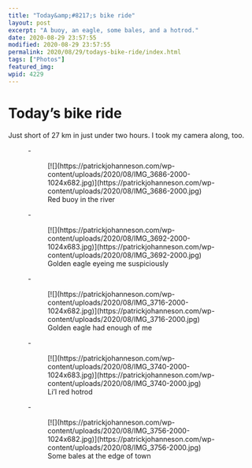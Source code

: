```yaml
---
title: "Today&amp;#8217;s bike ride"
layout: post
excerpt: "A buoy, an eagle, some bales, and a hotrod."
date: 2020-08-29 23:57:55
modified: 2020-08-29 23:57:55
permalink: 2020/08/29/todays-bike-ride/index.html
tags: ["Photos"]
featured_img: 
wpid: 4229
---
```


# Today&#8217;s bike ride

Just short of 27 km in just under two hours. I took my camera along, too.

<figure class="is-layout-flex wp-block-gallery-92 wp-block-gallery columns-3 is-cropped">- <figure>[![](https://patrickjohanneson.com/wp-content/uploads/2020/08/IMG_3686-2000-1024x682.jpg)](https://patrickjohanneson.com/wp-content/uploads/2020/08/IMG_3686-2000.jpg)<figcaption class="blocks-gallery-item__caption">Red buoy in the river</figcaption></figure>
- <figure>[![](https://patrickjohanneson.com/wp-content/uploads/2020/08/IMG_3692-2000-1024x683.jpg)](https://patrickjohanneson.com/wp-content/uploads/2020/08/IMG_3692-2000.jpg)<figcaption class="blocks-gallery-item__caption">Golden eagle eyeing me suspiciously</figcaption></figure>
- <figure>[![](https://patrickjohanneson.com/wp-content/uploads/2020/08/IMG_3716-2000-1024x682.jpg)](https://patrickjohanneson.com/wp-content/uploads/2020/08/IMG_3716-2000.jpg)<figcaption class="blocks-gallery-item__caption">Golden eagle had enough of me</figcaption></figure>
- <figure>[![](https://patrickjohanneson.com/wp-content/uploads/2020/08/IMG_3740-2000-1024x683.jpg)](https://patrickjohanneson.com/wp-content/uploads/2020/08/IMG_3740-2000.jpg)<figcaption class="blocks-gallery-item__caption">Li’l red hotrod</figcaption></figure>
- <figure>[![](https://patrickjohanneson.com/wp-content/uploads/2020/08/IMG_3756-2000-1024x682.jpg)](https://patrickjohanneson.com/wp-content/uploads/2020/08/IMG_3756-2000.jpg)<figcaption class="blocks-gallery-item__caption">Some bales at the edge of town</figcaption></figure>

</figure>